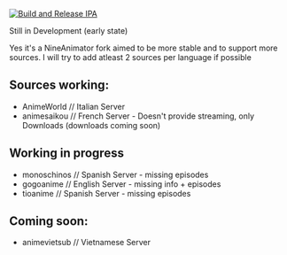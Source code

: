 [![Build and Release IPA](https://github.com/cranci1/AnimeLounge/actions/workflows/build.yml/badge.svg)](https://github.com/cranci1/AnimeLounge/actions/workflows/build.yml)

Still in Development (early state)

Yes it's a NineAnimator fork aimed to be more stable and to support more sources. I will try to add atleast 2 sources per language if possible

## Sources working:

- AnimeWorld // Italian Server
- animesaikou // French Server - Doesn't provide streaming, only Downloads (downloads coming soon)

## Working in progress

- monoschinos // Spanish Server - missing episodes
- gogoanime // English Server - missing info + episodes
- tioanime // Spanish Server - missing episodes

## Coming soon:

- animevietsub // Vietnamese Server

